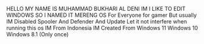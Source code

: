 HELLO MY NAME IS MUHAMMAD BUKHARI AL DENI
IM I LIKE TO EDIT WINDOWS SO I NAMED IT MERENG OS For Everyone for gamer But usually IM Disabled Spooler
And Defender And Update Let it not interfere when running this os
IM From Indonesia 
IM Created From
Windows 11
Windows 10
Windows 8.1 (Only once) 
<meta name="google-site-verification" content="DV-yb9CJdH0Fv-Jb02DVrisfqGF-_UasLJZo_vFQJvY" />
